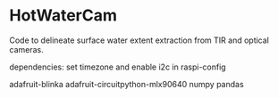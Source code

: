 # HotWaterCam
Code to delineate surface water extent extraction from TIR and optical cameras.

dependencies:
set timezone and enable i2c in raspi-config

adafruit-blinka adafruit-circuitpython-mlx90640 numpy pandas
